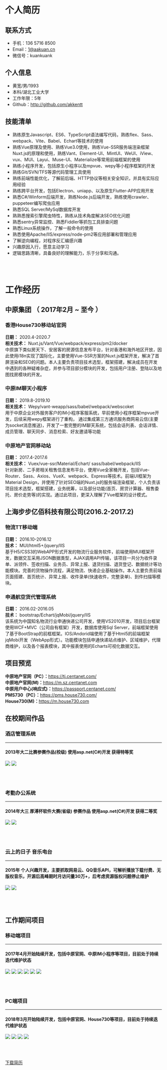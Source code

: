 # 个人简历

## 联系方式

* 手机：136 5716  8500
* Email：1@aakuan.cn
* 微信号：kuankuank

## 个人信息

* 黄宽/男/1993
* 本科/湖北工业大学
* 工作年限：5年
* Github：<http://github.com/akkentt>

## 技能清单

* 熟练原生Javascript、ES6、TypeScript语法编写代码，熟练flex、Sass、webpack、Vite、Babel、Echart等技术的使用
* 熟练Vue原理及使用、熟练Vue3.0使用，熟练Vue-SSR服务端渲染框架Nuxt.js的原理和使用，熟练Vant、Element-UI、MintUI、WeUI、iView、vux、MUI、Layui、Muse-UI、Materialize等常用前端框架的使用
* 熟练小程序开发，包括原生小程序以及mpvue、wepy等小程序框架的开发
* 熟练Git/SVN/TFS等源代码管理工具使用
* 熟练前端性能优化，了解前后端、HTTP协议等相关安全知识，并具有实际应用经验
* 熟练跨平台开发，包括Electron、uniapp、以及原生Flutter-APP应用开发
* 熟悉C#/Winform后端开发，熟练Node.js后端开发，熟练使用crawler、puppeteer编写爬虫应用
* 熟悉SQL Server/MySql数据库开发
* 熟熟悉搜索引擎爬虫特性，熟练从技术角度解决SEO优化问题
* 熟悉sentry异常监控、熟悉Fiddler等抓包工具排查问题
* 熟悉Linux系统操作，了解一般命令的使用
* 熟悉使用Apache/IIS/express/node-pm2等应用部署和管理应用
* 了解逆向编程，对程序反汇编感兴趣
* 兴趣原因入行，愿意主动学习
* 逻辑思路清晰，具备良好的理解能力，乐于分享和沟通。

<br><br>
# 工作经历

## 中原集团 （ 2017年2月 ~ 至今 ）

### 香港House730移动站官网
**日期：** 2020.4-2020.7     
**相关技术：** Nuxt.js/Vant/Vue/webpack/express/pm2/docker     
中原旗下类似房天下、安居客的房源信息发布平台，针对香港和海外地区开放，因此使用i18n实现了国际化，主要使用Vue-SSR方案的Nuxt.js框架开发，解决了首屏渲染和SEO的问题。本人主要负责项目技术选型，框架搭建，解决成员在开发中遇到的各种疑难杂症，并参与项目部分模块的开发，包括用户注册、登陆以及地图找房模块的开发。


### 中原IM聊天小程序
**日期：** 2019.8-2019.10     
**相关技术：** Wepy/vant-weapp/sass/babel/webpack/webscoket   
用于中原企业对外服务客户的IM小程序客服系统，早前使用小程序框架mpvue开发，后续采用wepy框架进行了重构， 通过集成第三方通讯服务商网易云信(主要为socket消息推送)，开发了一套完整的IM聊天系统，包括会话列表、会话详情、成员管理、聊天同步、消息检索、好友邀请等功能


### 中原地产官网移动站
**日期：** 2017.4-2017.6     
**相关技术：** Vuex/vue-ssr/Material/Echart/ sass/babel/webpack/IIS     
针对新房、二手房相关租售信息发布平台，使用Vue全家桶开发，包括Vue-Router、Sass、Axios、VueX、webpack、Express等技术。前端UI框架为Material Design，并使用了针对SEO端的Nuxt.js的服务端渲染框架，个人负责该项目技术选型，框架搭建，业务统筹，以及部分功能(首页、房贷计算器、租售委托、房价走势等)的实现。通过此项目，更深入理解了Vue框架的设计模式。




## 上海步步亿佰科技有限公司(2016.2-2017.2)

### 物流TT移动端
**日期：**  2016.10-2016.12    
**技术：** MUI/html5+/jquery/IIS    
基于H5/CSS3的WebAPP形式开发的物流行业服务软件，前端使用MUI框架开发，数据交互采用JSON数据类型，AJAX调用API传输，该项目一共分为收件录单、派领件、签收扫描、业务员、异常上报、退货扫描、退货登记、数据统计等功能模块。完善的货物操作流程，满足物流、快递企业基础操作。本人主要负责前端页面搭建、首页统计、异常上报、收件录单(快速收件，完整录单)、到件扫描等模块。

### 申通航空货代管理系统
**日期：**  2016.02-2016.05   
**技术：**  bootstrap/Echart/jqMobi/jquery/IIS     
该系统为中国知名物流行业申通快递公司开发，使用VS2010开发，项目后台框架使用WCF+MVC（公司自有框架）开发，数据库使用Sql Server，前端框架使用了基于BootStrap的前框框架。IOS/Andorid端使用了基于Html5的前端框架jqMobi开发（WebApp形式）。功能模块包括申通快递站点维护、区域维护，代理商维护，以及各个报表模块，其中报表使用的Echarts可视化数据交互。



## 项目预览
**中原地产官网（PC）：**<https://tj.centanet.com/>      
**中原地产官网(M)：**<https://m.sz.centanet.com>     
**中原用户中心(响应式)：**<https://passport.centanet.com/>    
**PMS730（PC）：**<https://pms.house730.com/>     
**House730(M)：**<https://m.house730.com>    



## 在校期间作品

### 酒店管理系统
---
#### 2013年大二比赛参赛作品(校级) 使用asp.net(C#)开发 获得特等奖
<a data-fancybox title="" href="/resume/assets/zp-1.png">![](/resume/assets/zp-1.png)</a>
<a data-fancybox title="" href="/resume/assets/zp-2.png">![](/resume/assets/zp-2.png)</a>

<br><br>

### 考勤办公系统
---
#### 2014年大三 厚溥杯软件大赛(省级) 参赛作品 使用asp.net(C#)开发 获得二等奖
<a data-fancybox title="" href="/resume/assets/zp-3.png">![](/resume/assets/zp-3.png)</a>
<a data-fancybox title="" href="/resume/assets/zp-4.png">![](/resume/assets/zp-4.png)</a>

<br><br>

### 云上的日子 音乐电台
---
#### 2015年  个人兴趣开发，主要抓取网易云、QQ音乐API，可解析播放下载付费、无版权音乐，开源后高峰期时月访问量30万+，后考虑资源版权问题停止维护
<a data-fancybox title="" href="/resume/assets/zp-5.png">![](/resume/assets/zp-5.png)</a>
<a data-fancybox title="" href="/resume/assets/zp-6.png">![](/resume/assets/zp-6.png)</a>

<br><br>


## 工作期间项目

### 移动端项目
---
#### 2017年4月开始陆续开发，包括中原官网、中原IM小程序等项目，目前处于持续迭代维护状态
<div class="work-project">

<a data-fancybox title="" href="/resume/assets/xm-1.jpg">![](/resume/assets/xm-1.jpg)</a>
<a data-fancybox title="" href="/resume/assets/xm-2.jpg">![](/resume/assets/xm-2.jpg)</a>
<a data-fancybox title="" href="/resume/assets/xm-3.jpg">![](/resume/assets/xm-3.jpg)</a>
<a data-fancybox title="" href="/resume/assets/xm-4.jpg">![](/resume/assets/xm-4.jpg)</a>
<a data-fancybox title="" href="/resume/assets/xm-5.jpg">![](/resume/assets/xm-5.jpg)</a>
<a data-fancybox title="" href="/resume/assets/xm-6.jpg">![](/resume/assets/xm-6.jpg)</a>

</div>
<br><br>


### PC端项目
---
#### 2018年3月开始陆续开发，包括中原官网、House730等项目，目前处于持续迭代维护状态


<a data-fancybox title="" href="/resume/assets/pc-1.png">![](/resume/assets/pc-1.png)</a>
<a data-fancybox title="" href="/resume/assets/pc-2.png">![](/resume/assets/pc-2.png)</a>
<a data-fancybox title="" href="/resume/assets/pc-3.png">![](/resume/assets/pc-3.png)</a>
<a data-fancybox title="" href="/resume/assets/pc-4.png">![](/resume/assets/pc-4.png)</a>

<br><br>

<div class="download"><a target="_blank" href="http://x.zhaonaonao.cn/huangkuan-resume.pdf">下载简历</a></div>



 

